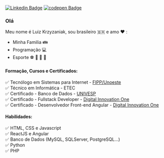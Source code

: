 [![Linkedin Badge](https://img.shields.io/badge/-LinkedIn-blue?style=flat-square&logo=Linkedin&logoColor=white&link=https://www.linkedin.com/in/luizkrzyzaniak)](https://www.linkedin.com/in/luizkrzyzaniak) [![codepen Badge](https://img.shields.io/badge/-CodePen-black?style=flat-square&logo=CodePen&logoColor=white&link=https://codepen.io/luizkrzyzaniak)](https://codepen.io/luizkrzyzaniak)


### Olá 
Meu nome é Luiz Krzyzaniak, sou brasileiro :brazil: e amo :heart: :
 - Minha Familia :family:
 - Programação :computer: 
 - Esporte :soccer: :basketball: :football: :tennis:
 
 #### Formação, Cursos e Certificados:  
  :white_check_mark: Tecnólogo em Sistemas para Internet - [FIPP/Unoeste](http://unoeste.br/fipp)   
  :white_check_mark: Técnico em Informática - ETEC  
  :white_check_mark: Certificado - Banco de Dados - [UNIVESP](http://univesp.br)  
  :white_check_mark: Certificado - Fullstack Developer - [Digital Innovation One](https://digitalinnovation.one/)  
  :white_check_mark: Certificado - Desenvolvedor Front-end Angular - [Digital Innovation One](https://digitalinnovation.one/)  
  
  #### Habilidades:
 :white_check_mark: HTML, CSS e Javascript  
 :white_check_mark: ReactJS e Angular  
 :white_check_mark: Banco de Dados (MySQL, SQLServer, PostgreSQL...)  
 :white_check_mark: Python  
 :white_check_mark: PHP  



